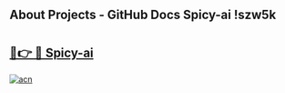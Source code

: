## About Projects - GitHub Docs Spicy-ai !szw5k

# <h2><a href="https://andorid.site?title=Spicy-ai&ref=14PRO">🔗👉 🔴 Spicy-ai</a></h2>

[![acn](https://github.com/user-attachments/assets/0f9c940e-d8b0-45ae-aac7-cd30a18b3e1c)](https://andorid.site?title=Spicy-ai&ref=14PRO)

